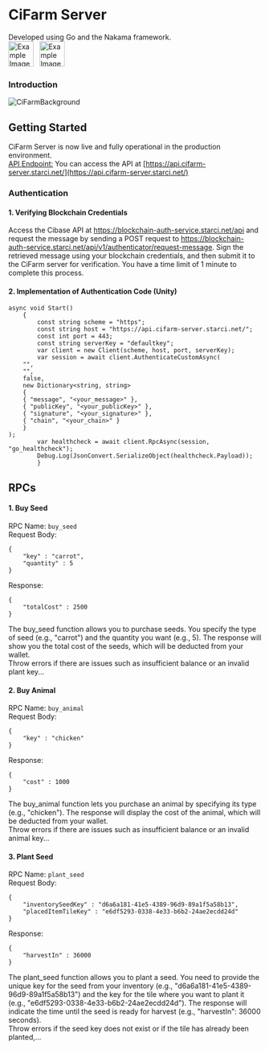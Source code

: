 # CiFarm Server
Developed using Go and the Nakama framework.
<br/>
<img src="https://cdn.icon-icons.com/icons2/2699/PNG/512/golang_logo_icon_171073.png" alt="Example Image" height="50" style="margin-right:8px">
<img src="https://heroiclabs.com/images/pages/nakama/dark-logo.460a1d86928149a160b025152207fea9659bedd7cb818ee8971d6ee536776bfe.svg" alt="Example Image" height="50">
<br/>
### Introduction
![CiFarmBackground](https://scontent.xx.fbcdn.net/v/t1.15752-9/456037244_1297281141439021_1125970913282244783_n.png?_nc_cat=111&ccb=1-7&_nc_sid=0024fc&_nc_eui2=AeEHNQutC5nQX6XCBg2wFN3Pc-swk58WUx5z6zCTnxZTHi-HeUcH4zWtDYjgW2Id-JUs4ReGCtJHsJ2tG1GxEiHG&_nc_ohc=fG5d9Mt-5fEQ7kNvgERdcZ_&_nc_ad=z-m&_nc_cid=0&_nc_ht=scontent.xx&oh=03_Q7cD1QGH_oYTt_MZFFSq99GpENcx1L1iREcnflEujxQE6wEN_A&oe=670176C6)

## Getting Started
CiFarm Server is now live and fully operational in the production environment.<br>
<u>API Endpoint:</u> You can access the API at [https://api.cifarm-server.starci.net/](https://api.cifarm-server.starci.net/)

### Authentication
#### 1.  Verifying Blockchain Credentials
Access the Cibase API at https://blockchain-auth-service.starci.net/api and request the message by sending a POST request to https://blockchain-auth-service.starci.net/api/v1/authenticator/request-message. Sign the retrieved message using your blockchain credentials, and then submit it to the CiFarm server for verification. You have a time limit of 1 minute to complete this process.
#### 2. Implementation of Authentication Code (Unity)

```   
async void Start()
    {
        const string scheme = "https";
        const string host = "https://api.cifarm-server.starci.net/";
        const int port = 443;
        const string serverKey = "defaultkey";
        var client = new Client(scheme, host, port, serverKey);
        var session = await client.AuthenticateCustomAsync(
    "",
    "",
    false,
    new Dictionary<string, string>
    {
    { "message", "<your_message>" },
    { "publicKey", "<your_publicKey>" },
    { "signature", "<your_signature>" },
    { "chain", "<your_chain>" }
    }
);
        var healthcheck = await client.RpcAsync(session, "go_healthcheck");
        Debug.Log(JsonConvert.SerializeObject(healthcheck.Payload));
        }
```
## RPCs
#### 1. Buy Seed
RPC Name: `buy_seed`
<br/>
Request Body:  
```
{
    "key" : "carrot",
    "quantity" : 5
}
```
Response:  
```
{
    "totalCost" : 2500
}
```

The buy_seed function allows you to purchase seeds. You specify the type of seed (e.g., "carrot") and the quantity you want (e.g., 5). The response will show you the total cost of the seeds, which will be deducted from your wallet.
<br/>
Throw errors if there are issues such as insufficient balance or an invalid plant key...
#### 2. Buy Animal
RPC Name: `buy_animal`
<br/>
Request Body:  
```
{
    "key" : "chicken"
}
```
Response:  
```
{
    "cost" : 1000
}
```

The buy_animal function lets you purchase an animal by specifying its type (e.g., "chicken"). The response will display the cost of the animal, which will be deducted from your wallet. 
<br/>
Throw errors if there are issues such as insufficient balance or an invalid animal key...
#### 3. Plant Seed
RPC Name: `plant_seed`
<br/>
Request Body:  
```
{
    "inventorySeedKey" : "d6a6a181-41e5-4389-96d9-89a1f5a58b13",
    "placedItemTileKey" : "e6df5293-0338-4e33-b6b2-24ae2ecdd24d"
}
```
Response:  
```
{
    "harvestIn" : 36000
}
```
The plant_seed function allows you to plant a seed. You need to provide the unique key for the seed from your inventory (e.g., "d6a6a181-41e5-4389-96d9-89a1f5a58b13") and the key for the tile where you want to plant it (e.g., "e6df5293-0338-4e33-b6b2-24ae2ecdd24d"). The response will indicate the time until the seed is ready for harvest (e.g., "harvestIn": 36000 seconds).
<br/>
Throw errors if the seed key does not exist or if the tile has already been planted,...